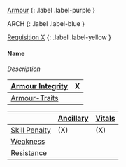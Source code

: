 
[Armour](Game/Armour-List)
{: .label .label-purple }

ARCH
{: .label .label-blue }

[Requisition X](Game/Deployment#Requisition)
{: .label .label-yellow }
#### Name
*Description*

| [Armour Integrity](Game/Core/Armour#Armour%20Integrity) | X |
| :---- | :---- |
| [Armour-Traits](Game/Core/Armour-Traits) |  |

|  | [Ancillary](Game/Core/Injury#Ancillary) | [Vitals](Game/Core/Injury#Vitals) |
| ---- | ---- | ---- |
| [Skill Penalty](Game/Core/Armour#Skill%20Penalty) | (X) | (X) |
| [Weakness](Game/Core/Armour#Weakness%20and%20Resistance) |  |  |
| [Resistance](Game/Core/Armour#Weakness%20and%20Resistance) |  |  |

